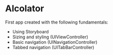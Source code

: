 # Alcolator

First app created with the following fundamentals:

* Using Storyboard
* Sizing and styling (UIViewController)
* Basic navigation (UINavigationController)
* Tabbed navigation (UITabBarController)
